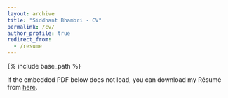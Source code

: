 ```yaml
---
layout: archive
title: "Siddhant Bhambri - CV"
permalink: /cv/
author_profile: true
redirect_from:
  - /resume
---
```


{% include base_path %}

If the embedded PDF below does not load, you can download my Résumé from [here](https://drive.google.com/file/d/1RfetDsCi0hHhz1ttyPFz9TReuuT91jxl/view?usp=sharing).

<!-- <embed src="https://github.com/sbhambr1/sbhambr1.github.io/raw/main/files/R%C3%A9sum%C3%A9.pdf"" type="application/pdf" width="800px" height="2100px" /> -->

<object data="https://github.com/sbhambr1/sbhambr1.github.io/raw/main/files/R%C3%A9sum%C3%A9.pdf" width="1000" height="1000" type='application/pdf'></object>

<!-- <iframe class="render-viewer " src="https://github.com/sbhambr1/sbhambr1.github.io/raw/main/files/R%C3%A9sum%C3%A9.pdf" sandbox="allow-scripts allow-same-origin allow-top-navigation" title="File display" name="ea505887-29da-4792-a165-ee8445438a6c"></iframe> -->

<!-- <iframe
    src="https://drive.google.com/file/d/1RfetDsCi0hHhz1ttyPFz9TReuuT91jxl/view?usp=sharing"
    frameBorder="0"
    scrolling="auto"
    height="100%"
    width="100%"
></iframe> -->


<!-- Education
======

* Ph.D Student in Computer Science, **Arizona State University** (2021 - Present)
* B.Tech in Computer Science - **Delhi Technological University** (2016-2020)

Work experience
======
* Summer 2015: Research Assistant
  * Github University
  * Duties included: Tagging issues
  * Supervisor: Professor Git

* Fall 2015: Research Assistant
  * Github University
  * Duties included: Merging pull requests
  * Supervisor: Professor Hub
  
Skills
======
* Skill 1
* Skill 2
  * Sub-skill 2.1
  * Sub-skill 2.2
  * Sub-skill 2.3
* Skill 3

Publications
======
  <ul>{% for post in site.publications %}
    {% include archive-single-cv.html %}
  {% endfor %}</ul>
  
Talks
======
  <ul>{% for post in site.talks %}
    {% include archive-single-talk-cv.html %}
  {% endfor %}</ul>
  
Teaching
======
  <ul>{% for post in site.teaching %}
    {% include archive-single-cv.html %}
  {% endfor %}</ul>
  
Service and leadership
======
* Currently signed in to 43 different slack teams -->
